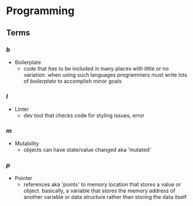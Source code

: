 # Programming

## Terms

### _b_

- Boilerplate
	- code that *has* to be included in many places with little or no variation. when using such languages programmers must write lots of _boilerplate_ to accomplish minor goals

### _l_

- Linter
	- dev tool that checks code for styling issues, error 

### _m_

- Mutability
	- objects can have state/value changed aka 'mutated'

### _p_

- Pointer
	- references aka 'points' to memory location that stores a value or object. basically, a variable that stores the memory address of another variable or data structure rather than storing the data itself
